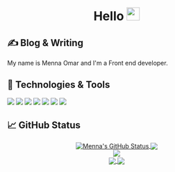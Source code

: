 <h1 align="center" >
 Hello <img src="https://raw.githubusercontent.com/MartinHeinz/MartinHeinz/master/wave.gif" width="30px">
</h1>


## &#x270d; Blog & Writing

 My name is Menna Omar and I'm a Front end developer.


## 🔧 Technologies & Tools 

![](https://img.shields.io/badge/HTML5-informational?style=flat&logo=HTML5&logoColor=white&color=DD4B25)
![](https://img.shields.io/badge/CSS3-informational?style=flat&logo=CSS3&logoColor=white&color=254BDD)
![](https://img.shields.io/badge/JavaScript-informational?style=flat&logo=javascript&logoColor=white&color=E8D44D)
![](https://img.shields.io/badge/Angular-informational?style=flat&logo=angular&logoColor=white&color=D6002F)
![](https://img.shields.io/badge/React.js-informational?style=flat&logo=react&logoColor=white&color=5ED3F3)
![](https://img.shields.io/badge/Vue-informational?style=flat&logo=vue.js&logoColor=white&color=3FB27F)
![](https://img.shields.io/badge/Node.js-informational?style=flat&logo=node.js&logoColor=white&color=5AA945)


## &#x1f4c8; GitHub Status

<div align="center">
  <a href="https://github.com/MennaMoOmar/MennaMoOmar" align="start">
   <img align="center" src="https://github-readme-stats.vercel.app/api?username=MennaMoOmar&show_icons=true&line_height=27&count_private=true&title_color=ffffff&text_color=c9cacc&icon_color=2bbc8a&bg_color=1d1f21" alt="Menna's GitHub Status" />
 </a>
  <a href="https://github.com/MennaMoOmar/MennaMoOmar" align="end">
   <img align="center" src="https://github-readme-stats.vercel.app/api/top-langs/?username=MennaMoOmar&title_color=ffffff&text_color=c9cacc&icon_color=2bbc8a&bg_color=1d1f21&langs_count=5" />
 </a>
</div>

<div align="center">
 <a href="https://github.com/MennaMoOmar/MennaMoOmar">
   <img align="center" src="https://github-readme-stats.vercel.app/api/top-langs/?username=MennaMoOmar&title_color=ffffff&text_color=c9cacc&icon_color=2bbc8a&bg_color=1d1f21&langs_count=5" />
 </a>
</div>

<div align="center">
<a href="https://github.com/MennaMoOmar/FORSAGE_EG">
  <img align="center" src="https://github-readme-stats.vercel.app/api/pin/?username=MennaMoOmar&repo=FORSAGE_EG&title_color=ffffff&text_color=c9cacc&icon_color=2bbc8a&bg_color=1d1f21" />
</a>

<a href="https://github.com/MennaMoOmar/Blogs-ReactProject-Front-end">
  <img align="center" src="https://github-readme-stats.vercel.app/api/pin/?username=MennaMoOmar&repo=Blogs-ReactProject-Front-end&title_color=ffffff&text_color=c9cacc&icon_color=2bbc8a&bg_color=1d1f21" />
</a>
</div>
